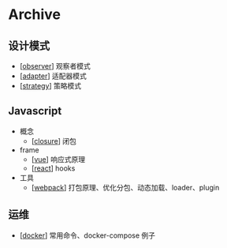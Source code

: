 # Archive

## 设计模式

- [[observer]] 观察者模式
- [[adapter]] 适配器模式
- [[strategy]] 策略模式

## Javascript

- 概念
  - [[closure]] 闭包
- frame
  - [[vue]] 响应式原理
  - [[react]] hooks
- 工具
  - [[webpack]] 打包原理、优化分包、动态加载、loader、plugin

## 运维

- [[docker]] 常用命令、docker-compose 例子

[//begin]: # "Autogenerated link references for markdown compatibility"
[observer]: observer "Observer"
[adapter]: adapter "Adapter"
[strategy]: strategy "Strategy"
[vue]: vue "Vue"
[react]: react "React"
[docker]: docker "Docker"
[closure]: closure "Closure"
[webpack]: webpack "Webpack"
[//end]: # "Autogenerated link references"